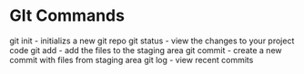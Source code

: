 # GIt Commands

git init - initializs a new git repo
git status - view the changes to your project code
git add - add the files to the staging area
git commit - create a new commit with files from staging area
git log - view recent commits